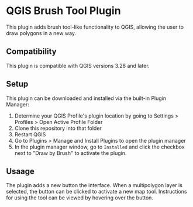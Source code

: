 # QGIS Brush Tool Plugin

This plugin adds brush tool-like functionality to QGIS, allowing the user to draw polygons in a new way.

## Compatibility
This plugin is compatible with QGIS versions 3.28 and later.

## Setup
This plugin can be downloaded and installed via the built-in Plugin Manager:
1. Determine your QGIS Profile's plugin location by going to Settings > Profiles > Open Active Profile Folder
2. Clone this repository into that folder
3. Restart QGIS
4. Go to Plugins > Manage and Install Plugins to open the plugin manager
5. In the plugin manager window, go to `Installed` and click the checkbox next to "Draw by Brush" to activate the plugin.

## Usaage
The plugin adds a new button the interface. When a multipolygon layer is selected, the button can be clicked to activate a new map tool. Instructions for using the tool can be viewed by hovering over the button.
